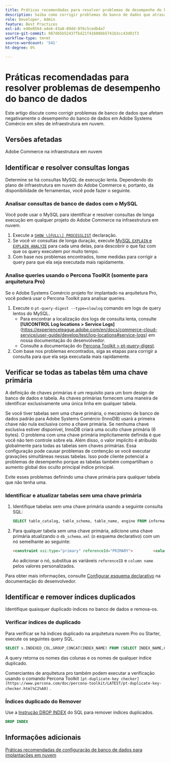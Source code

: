 ```yaml
---
title: Práticas recomendadas para resolver problemas de desempenho do banco de dados
description: Saiba como corrigir problemas do banco de dados que atrasam o desempenho em Adobe Systems Comércio sites implantados em infraestrutura em nuvem.
role: Developer, Admin
feature: Best Practices
exl-id: e40e0564-a4eb-43a8-89dd-9f6c5cedb4a7
source-git-commit: 987d65b52437fbd21f41600bb5741b3cc43d01f3
workflow-type: tm+mt
source-wordcount: '541'
ht-degree: 0%

---
```


<!--Consider moving this topic to the Maintenance section-->

# Práticas recomendadas para resolver problemas de desempenho do banco de dados

Este artigo discute como corrigir problemas de banco de dados que afetam negativamente o desempenho do banco de dados em Adobe Systems Comércio em sites de infraestrutura em nuvem.

## Versões afetadas

Adobe Commerce na infraestrutura em nuvem

## Identificar e resolver consultas longas

Determine se há consultas MySQL de execução lenta. Dependendo do plano de infraestrutura em nuvem do Adobe Commerce e, portanto, da disponibilidade de ferramentas, você pode fazer o seguinte.

### Analisar consultas de banco de dados com o MySQL

Você pode usar o MySQL para identificar e resolver consultas de longa execução em qualquer projeto do Adobe Commerce na infraestrutura em nuvem.

1. Execute a [`SHOW \[FULL\] PROCESSLIST`](https://dev.mysql.com/doc/refman/8.0/en/show-processlist.html) declaração.
1. Se você vir consultas de longa duração, execute [MySQL `EXPLAIN` e `EXPLAIN ANALYZE`](https://mysqlserverteam.com/mysql-explain-analyze/) para cada uma delas, para descobrir o que faz com que os query executem por muito tempo.
1. Com base nos problemas encontrados, tome medidas para corrigir a query para que ela seja executada mais rapidamente.

### Analise queries usando o Percona ToolKit (somente para arquitetura Pro)

Se o Adobe Systems Comércio projeto for implantado na arquitetura Pro, você poderá usar o Percona Toolkit para analisar queries.

1. Execute o `pt-query-digest --type=slowlog` comando em logs de query lentos do MySQL.
   * Para encontrar a localização dos logs de consulta lenta, consulte **[!UICONTROL Log locations > Service Logs]**(https://experienceleague.adobe.com/en/docs/commerce-cloud-service/user-guide/develop/test/log-locations#service-logs) em nossa documentação do desenvolvedor.
   * Consulte a documentação do [Percona Toolkit > pt-query-digest](https://www.percona.com/doc/percona-toolkit/LATEST/pt-query-digest.html#pt-query-digest).
1. Com base nos problemas encontrados, siga as etapas para corrigir a consulta para que ela seja executada mais rapidamente.

## Verificar se todas as tabelas têm uma chave primária

A definição de chaves primárias é um requisito para um bom design de banco de dados e tabela. As chaves primárias fornecem uma maneira de identificar exclusivamente uma única linha em qualquer tabela.

Se você tiver tabelas sem uma chave primária, o mecanismo de banco de dados padrão para Adobe Systems Comércio (InnoDB) usará a primeira chave não nula exclusiva como a chave primária. Se nenhuma chave exclusiva estiver disponível, InnoDB criará uma oculto chave primária (6 bytes). O problema com uma chave primária implicitamente definida é que você não tem controle sobre ela. Além disso, o valor implícito é atribuído globalmente para todas as tabelas sem chaves primárias. Essa configuração pode causar problemas de contenção se você executar gravações simultâneas nessas tabelas. Isso pode cliente potencial a problemas de desempenho porque as tabelas também compartilham o aumento global dos oculto principal índice principal.

Evite esses problemas definindo uma chave primária para qualquer tabela que não tenha uma.

### Identificar e atualizar tabelas sem uma chave primária

1. Identifique tabelas sem uma chave primária usando a seguinte consulta SQL:

   ```sql
   SELECT table_catalog, table_schema, table_name, engine FROM information_schema.tables        WHERE (table_catalog, table_schema, table_name) NOT IN (SELECT table_catalog, table_schema, table_name FROM information_schema.table_constraints  WHERE constraint_type = 'PRIMARY KEY') AND table_schema NOT IN ('information_schema', 'pg_catalog');    
   ```

1. Para qualquer tabela sem uma chave primária, adicione uma chave primária atualizando o `db_schema.xml` (o esquema declarativo) com um nó semelhante ao seguinte:

   ```html
   <constraint xsi:type="primary" referenceId="PRIMARY">         <column name="id_column"/>     </constraint>    
   ```

   Ao adicionar o nó, substitua as variáveis `referenceID` e `column name` pelos valores personalizados.

Para obter mais informações, consulte [Configurar esquema declarativo](https://developer.adobe.com/commerce/php/development/components/declarative-schema/configuration/) na documentação do desenvolvedor.

## Identificar e remover índices duplicados

Identifique quaisquer duplicado índices no banco de dados e remova-os.

### Verificar índices de duplicado

Para verificar se há índices duplicado na arquitetura nuvem Pro ou Starter, execute os seguintes query SQL.

```sql
SELECT s.INDEXED_COL,GROUP_CONCAT(INDEX_NAME) FROM (SELECT INDEX_NAME,GROUP_CONCAT(CONCAT(TABLE_NAME,'.',COLUMN_NAME) ORDER BY CONCAT(SEQ_IN_INDEX,COLUMN_NAME)) 'INDEXED_COL' FROM INFORMATION_SCHEMA.STATISTICS WHERE TABLE_SCHEMA = 'db?' GROUP BY INDEX_NAME)as s GROUP BY INDEXED_COL HAVING COUNT(1)>1
```

A query retorna os nomes das colunas e os nomes de qualquer índice duplicado.

Comerciantes de arquitetura pro também podem executar a verificação usando o comando Percona Toolkit  `[pt-duplicate-key checker](https://www.percona.com/doc/percona-toolkit/LATEST/pt-duplicate-key-checker.html%C2%A0)` .

### Índices duplicado do Remover

Use a [Instrução DROP INDEX](https://dev.mysql.com/doc/refman/8.0/en/drop-index.html) do SQL para remover índices duplicados.

```SQL
DROP INDEX
```

## Informações adicionais

[Práticas recomendadas de configuração de banco de dados para implantações em nuvem](../planning/database-on-cloud.md)
